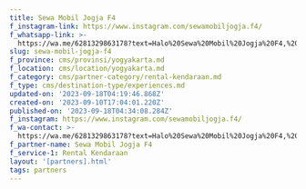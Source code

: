 ```yaml
---
title: Sewa Mobil Jogja F4
f_instagram-link: https://www.instagram.com/sewamobiljogja.f4/
f_whatsapp-link: >-
  https://wa.me/6281329863178?text=Halo%20Sewa%20Mobil%20Jogja%20F4,%20saya%20dapat%20info%20dari%20@loocale.id%20dan%20punya%20pertanyaan
slug: sewa-mobil-jogja-f4
f_province: cms/provinsi/yogyakarta.md
f_location: cms/location/yogyakarta.md
f_category: cms/partner-category/rental-kendaraan.md
f_type: cms/destination-type/experiences.md
updated-on: '2023-09-18T04:19:46.868Z'
created-on: '2023-09-10T17:04:01.220Z'
published-on: '2023-09-18T04:34:08.284Z'
f_instagram: https://www.instagram.com/sewamobiljogja.f4/
f_wa-contact: >-
  https://wa.me/6281329863178?text=Halo%20Sewa%20Mobil%20Jogja%20F4,%20saya%20dapat%20info%20dari%20@loocale.id%20dan%20punya%20pertanyaan
f_partner-name: Sewa Mobil Jogja F4
f_service-1: Rental Kendaraan
layout: '[partners].html'
tags: partners
---
```



